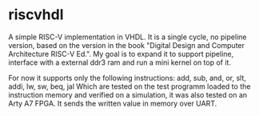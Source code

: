 # riscvhdl
A simple RISC-V implementation in VHDL. It is a single cycle, no pipeline version, based on the version in the book "Digital Design and Computer Architecture RISC-V Ed.".
My goal is to expand it to support pipeline, interface with a external ddr3 ram and run a mini kernel on top of it.

For now it supports only the following instructions: add, sub, and, or, slt, addi, lw, sw, beq, jal
Which are tested on the test programm loaded to the instruction memory and verified on a simulation, it was also tested on an Arty A7 FPGA. It sends the written value in memory over UART.